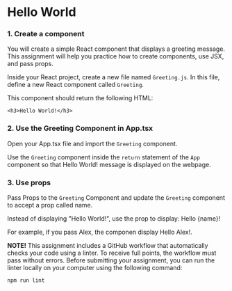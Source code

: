 # Hello World

### 1. Create a component
You will create a simple React component that displays a greeting message. This assignment will help you practice how to create components, use JSX, and pass props.

Inside your React project, create a new file named `Greeting.js`. In this file, define a new React component called `Greeting`.

This component should return the following HTML:
```
<h3>Hello World!</h3>
```
### 2. Use the Greeting Component in App.tsx
Open your App.tsx file and import the `Greeting` component.

Use the `Greeting` component inside the `return` statement of the `App` component so that Hello World! message is displayed on the webpage.

### 3. Use props

Pass Props to the `Greeting` Component and update the `Greeting` component to accept a prop called name.

Instead of displaying "Hello World!", use the prop to display: Hello {name}!

For example, if you pass Alex, the componen display Hello Alex!.


**NOTE!** This assignment includes a GitHub workflow that automatically checks your code using a linter. To receive full points, the workflow must pass without errors.
Before submitting your assignment, you can run the linter locally on your computer using the following command:
```
npm run lint
```
